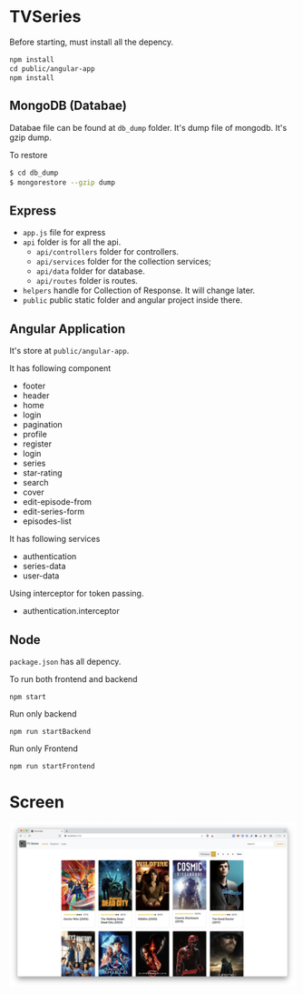 # TVSeries

Before starting, must install all the depency.

```
npm install
cd public/angular-app
npm install
```

## MongoDB (Databae)

Databae file can be found at `db_dump` folder. It's dump file of mongodb. It's gzip dump.

To restore

```bash
$ cd db_dump
$ mongorestore --gzip dump
```

## Express

- `app.js` file for express
- `api` folder is for all the api.
    - `api/controllers` folder for controllers.
    - `api/services` folder for the collection services;
    - `api/data` folder for database.
    - `api/routes` folder is routes.
- `helpers` handle for Collection of Response. It will change later.
- `public` public static folder and angular project inside there.

## Angular Application

It's store at `public/angular-app`.

It has following component

- footer
- header
- home
- login
- pagination
- profile
- register
- login
- series
- star-rating
- search
- cover
- edit-episode-from
- edit-series-form
- episodes-list

It has following services

- authentication
- series-data
- user-data

Using interceptor for token passing.

- authentication.interceptor

## Node

`package.json` has all depency.

To run both frontend and backend

```
npm start
```

Run only backend

```
npm run startBackend
```

Run only Frontend

```
npm run startFrontend
```

# Screen

![](./screen.png)